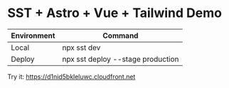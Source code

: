 # SST + Astro + Vue + Tailwind Demo

| Environment | Command                           |
|-------------|-----------------------------------|
| Local       | npx sst dev                       |
| Deploy      | npx sst deploy --stage production |

Try it:  https://d1nid5bkleluwc.cloudfront.net

